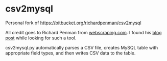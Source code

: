 csv2mysql
=========

Personal fork of https://bitbucket.org/richardpenman/csv2mysql 

All credit goes to Richard Penman from [webscraping.com](http://webscraping.com). I found his  [blog post](http://webscraping.com/blog/Importing-CSV-into-MySQL/) while looking for such a tool. 


csv2mysql.py automatically parses a CSV file, creates MySQL table with appropriate field types, and then writes CSV data to the table.

